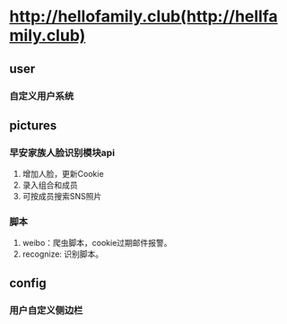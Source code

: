 # http://hellofamily.club(http://hellfamily.club)

## user

### 自定义用户系统

## pictures

### 早安家族人脸识别模块api
1. 增加人脸，更新Cookie
2. 录入组合和成员
3. 可按成员搜索SNS照片

### 脚本
1. weibo：爬虫脚本，cookie过期邮件报警。
2. recognize: 识别脚本。

## config

### 用户自定义侧边栏